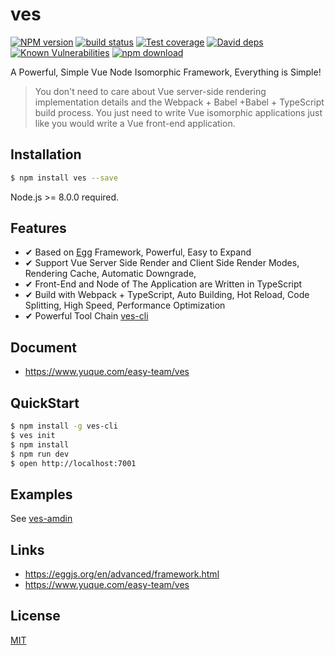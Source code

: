 # ves

[![NPM version][npm-image]][npm-url]
[![build status][travis-image]][travis-url]
[![Test coverage][codecov-image]][codecov-url]
[![David deps][david-image]][david-url]
[![Known Vulnerabilities][snyk-image]][snyk-url]
[![npm download][download-image]][download-url]

[npm-image]: https://img.shields.io/npm/v/ves.svg?style=flat-square
[npm-url]: https://npmjs.org/package/ves
[travis-image]: https://img.shields.io/travis/ves-team/ves.svg?style=flat-square
[travis-url]: https://travis-ci.org/ves-team/ves
[codecov-image]: https://img.shields.io/codecov/c/github/ves-team/ves.svg?style=flat-square
[codecov-url]: https://codecov.io/github/ves-team/ves?branch=master
[david-image]: https://img.shields.io/david/ves-team/ves.svg?style=flat-square
[david-url]: https://david-dm.org/ves-team/ves
[snyk-image]: https://snyk.io/test/npm/ves/badge.svg?style=flat-square
[snyk-url]: https://snyk.io/test/npm/ves
[download-image]: https://img.shields.io/npm/dm/ves.svg?style=flat-square
[download-url]: https://npmjs.org/package/ves


A Powerful, Simple Vue Node Isomorphic Framework, Everything is Simple!

> You don't need to care about Vue server-side rendering implementation details and the Webpack + Babel +Babel + TypeScript build process. You just need to write Vue isomorphic applications just like you would write a Vue front-end application.

## Installation

```bash
$ npm install ves --save
```

Node.js >= 8.0.0 required.

## Features

- ✔︎ Based on [Egg](https://eggjs.org/en/intro/index.html) Framework, Powerful, Easy to Expand
- ✔︎ Support Vue Server Side Render and Client Side Render Modes, Rendering Cache, Automatic Downgrade, 
- ✔︎ Front-End and Node of The Application are Written in TypeScript
- ✔︎ Build with Webpack + TypeScript, Auto Building, Hot Reload, Code Splitting, High Speed, Performance Optimization
- ✔︎ Powerful Tool Chain [ves-cli](https://github.com/easy-team/ves-cli)

## Document

- https://www.yuque.com/easy-team/ves

## QuickStart

```bash
$ npm install -g ves-cli
$ ves init
$ npm install
$ npm run dev
$ open http://localhost:7001
```

## Examples

See [ves-amdin](https://github.com/easy-team/ves-admin)

## Links

- https://eggjs.org/en/advanced/framework.html
- https://www.yuque.com/easy-team/ves

## License

[MIT](LICENSE)
